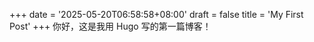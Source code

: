 +++
date = '2025-05-20T06:58:58+08:00'
draft = false
title = 'My First Post'
+++
你好，这是我用 Hugo 写的第一篇博客！
